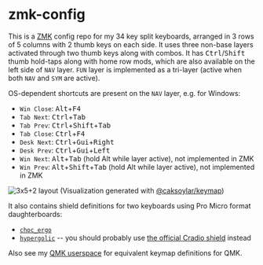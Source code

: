 # zmk-config

This is a [ZMK](https://zmk.dev) config repo for my 34 key split keyboards, arranged in 3 rows of 5 columns with 2 thumb keys on each side. It uses three non-base layers activated through two thumb keys along with combos. It has <kbd>Ctrl</kbd>/<kbd>Shift</kbd> thumb hold-taps along with home row mods, which are also available on the left side of `NAV` layer. `FUN` layer is implemented as a tri-layer (active when both `NAV` and `SYM` are active).

OS-dependent shortcuts are present on the `NAV` layer, e.g. for Windows:
- `Win Close`: <kbd>Alt</kbd>+<kbd>F4</kbd>
- `Tab Next`: <kbd>Ctrl</kbd>+<kbd>Tab</kbd>
- `Tab Prev`: <kbd>Ctrl</kbd>+<kbd>Shift</kbd>+<kbd>Tab</kbd>
- `Tab Close`: <kbd>Ctrl</kbd>+<kbd>F4</kbd>
- `Desk Next`: <kbd>Ctrl</kbd>+<kbd>Gui</kbd>+<kbd>Right</kbd>
- `Desk Prev`: <kbd>Ctrl</kbd>+<kbd>Gui</kbd>+<kbd>Left</kbd>
- `Win Next`: <kbd>Alt</kbd>+<kbd>Tab</kbd> (hold Alt while layer active), not implemented in ZMK
- `Win Prev`: <kbd>Alt</kbd>+<kbd>Shift</kbd>+<kbd>Tab</kbd> (hold Alt while layer active), not implemented in ZMK

![3x5+2 layout](https://caksoylar.github.io/zmk-config/3x5+2.full.svg)
(Visualization generated with [@caksoylar/keymap](https://github.com/caksoylar/keymap))

It also contains shield definitions for two keyboards using Pro Micro format daughterboards:
- [`choc_ergo`](https://keypcb.xyz/choc_ergo)
- [`hypergolic`](https://github.com/davidphilipbarr/hypergolic) -- you should probably use [the official Cradio shield](https://github.com/zmkfirmware/zmk/tree/main/app/boards/shields/cradio/) instead

Also see my [QMK userspace](https://github.com/caksoylar/qmk_userspace/) for equivalent keymap definitions for QMK.
